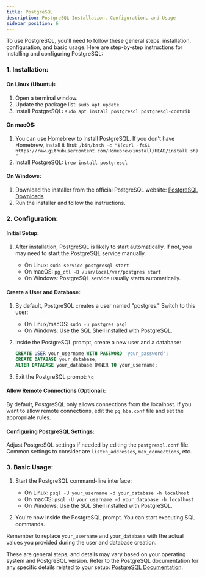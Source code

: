 ```yaml
---
title: PostgreSQL
description: PostgreSQL Installation, Configuration, and Usage
sidebar_position: 6
---
```



To use PostgreSQL, you'll need to follow these general steps: installation, configuration, and basic usage. Here are step-by-step instructions for installing and configuring PostgreSQL:

### 1. Installation:

#### On Linux (Ubuntu):
1. Open a terminal window.
2. Update the package list: `sudo apt update`
3. Install PostgreSQL: `sudo apt install postgresql postgresql-contrib`

#### On macOS:
1. You can use Homebrew to install PostgreSQL. If you don't have Homebrew, install it first: `/bin/bash -c "$(curl -fsSL https://raw.githubusercontent.com/Homebrew/install/HEAD/install.sh)"`
2. Install PostgreSQL: `brew install postgresql`

#### On Windows:
1. Download the installer from the official PostgreSQL website: [PostgreSQL Downloads](https://www.postgresql.org/download/windows/)
2. Run the installer and follow the instructions.

### 2. Configuration:

#### Initial Setup:
1. After installation, PostgreSQL is likely to start automatically. If not, you may need to start the PostgreSQL service manually.

   - On Linux: `sudo service postgresql start`
   - On macOS: `pg_ctl -D /usr/local/var/postgres start`
   - On Windows: PostgreSQL service usually starts automatically.

#### Create a User and Database:
1. By default, PostgreSQL creates a user named "postgres." Switch to this user:
   - On Linux/macOS: `sudo -u postgres psql`
   - On Windows: Use the SQL Shell installed with PostgreSQL.

2. Inside the PostgreSQL prompt, create a new user and a database:
   ```sql
   CREATE USER your_username WITH PASSWORD 'your_password';
   CREATE DATABASE your_database;
   ALTER DATABASE your_database OWNER TO your_username;
   ```

3. Exit the PostgreSQL prompt: `\q`

#### Allow Remote Connections (Optional):
By default, PostgreSQL only allows connections from the localhost. If you want to allow remote connections, edit the `pg_hba.conf` file and set the appropriate rules.

#### Configuring PostgreSQL Settings:
Adjust PostgreSQL settings if needed by editing the `postgresql.conf` file. Common settings to consider are `listen_addresses`, `max_connections`, etc.

### 3. Basic Usage:

1. Start the PostgreSQL command-line interface:
   - On Linux: `psql -U your_username -d your_database -h localhost`
   - On macOS: `psql -U your_username -d your_database -h localhost`
   - On Windows: Use the SQL Shell installed with PostgreSQL.

2. You're now inside the PostgreSQL prompt. You can start executing SQL commands.

Remember to replace `your_username` and `your_database` with the actual values you provided during the user and database creation.

These are general steps, and details may vary based on your operating system and PostgreSQL version. Refer to the PostgreSQL documentation for any specific details related to your setup: [PostgreSQL Documentation](https://www.postgresql.org/docs/).
